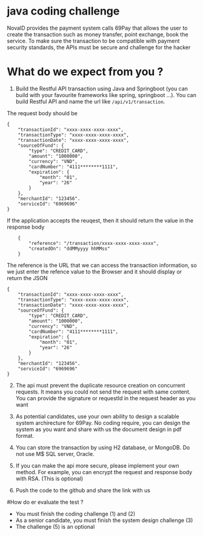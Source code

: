 # java coding challenge
NovaID provides the payment system calls 69Pay that allows the user to create the transaction such as money transfer, point exchange, book the service. To make sure the transaction to be compatible with payment security standards, the APIs must be secure and challenge for the hacker

# What do we expect from you ?

1. Build the Restful API transaction using Java and Springboot (you can build with your favourite frameworks like spring, springboot ...). You can build Restful API and name the url like ``` /api/v1/transaction ```.

The request body should be
```
{
    "transactionId": "xxxx-xxxx-xxxx-xxxx",
    "transactionType": "xxxx-xxxx-xxxx-xxxx",
    "transactionDate": "xxxx-xxxx-xxxx-xxxx",
    "sourceOfFund": {
        "type": "CREDIT_CARD",
        "amount": "1000000",
        "currency": "VND",
        "cardNumber": "4111********1111",
        "expiration": {
            "month": "01",
            "year": "26"
        }
    },
    "merchantId": "123456".
    "serviceId": "6969696"
}
```
If the application accepts the reuqest, then it should return the value in the response body
```
    {
        "reference": "/transaction/xxxx-xxxx-xxxx-xxxx",
        "createdOn": "ddMMyyyy hhMMss"
    }
```
The reference is the URL that we can access the transaction information, so we just enter the refence value to the Browser and it should display or return the JSON

```
{
    "transactionId": "xxxx-xxxx-xxxx-xxxx",
    "transactionType": "xxxx-xxxx-xxxx-xxxx",
    "transactionDate": "xxxx-xxxx-xxxx-xxxx",
    "sourceOfFund": {
        "type": "CREDIT_CARD",
        "amount": "1000000",
        "currency": "VND",
        "cardNumber": "4111********1111",
        "expiration": {
            "month": "01",
            "year": "26"
        }
    },
    "merchantId": "123456".
    "serviceId": "6969696"
}
```


2. The api must prevent the duplicate resource creation on concurrent requests. It means you could not send the request with same content. You can provide the signature or requestId in the request header as you want

3. As potential candidates, use your own ability to design a scalable system archirecture for 69Pay. No coding require, you can design the system as you want and share with us the document design in pdf format.

4. You can store the transaction by using H2 database, or MongoDB. Do not use M$ SQL server, Oracle.

5. If you can make the api more secure, please implement your own method. For example, you can encrypt the request and response body with RSA. (This is optional)

6. Push the code to the github and share the link with us

#How do er evaluate the test ?
- You must finish the coding challenge (1) and (2)
- As a senior candidate, you must finish the system design challenge (3)
- The challenge (5) is an optional